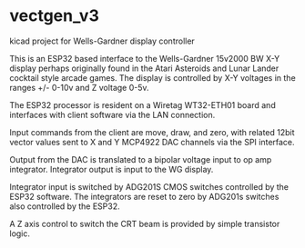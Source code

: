 # vectgen_v3
kicad project for Wells-Gardner display controller

This is an ESP32 based interface to the Wells-Gardner 15v2000 BW X-Y display perhaps originally found
in the Atari Asteroids and Lunar Lander cocktail style arcade games.  The display is controlled by
X-Y voltages in the ranges +/- 0-10v and Z voltage 0-5v. 

The ESP32 processor is resident on a Wiretag WT32-ETH01 board and interfaces with client software via
the LAN connection.

Input commands from the client are move, draw, and zero, with related 12bit vector values sent to
X and Y MCP4922 DAC channels via the SPI interface.

Output from the DAC is translated to a bipolar voltage input to op amp integrator.  Integrator output is
input to the WG display.

Integrator input is switched by ADG201S CMOS switches controlled by the ESP32 software.  The integrators
are reset to zero by ADG201s switches also controlled by the ESP32.

A Z axis control to switch the CRT beam is provided by simple transistor logic.

